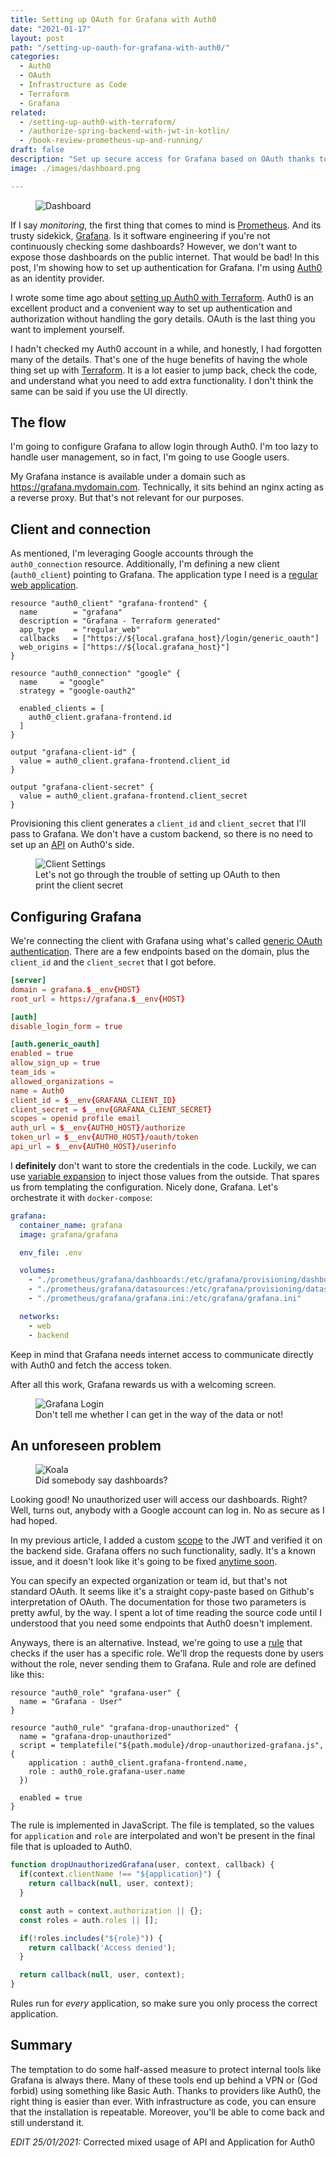 ```yaml
---
title: Setting up OAuth for Grafana with Auth0
date: "2021-01-17"
layout: post
path: "/setting-up-oauth-for-grafana-with-auth0/"
categories:
  - Auth0
  - OAuth
  - Infrastructure as Code
  - Terraform
  - Grafana
related:
  - /setting-up-auth0-with-terraform/
  - /authorize-spring-backend-with-jwt-in-kotlin/
  - /book-review-prometheus-up-and-running/
draft: false
description: "Set up secure access for Grafana based on OAuth thanks to Auth0, nicely provisioned with Terraform using Infrastructure as Code"
image: ./images/dashboard.png

---
```


<figure class="figure figure--left">
  <img src="./images/dashboard.png" alt="Dashboard" />
</figure>

If I say _monitoring_, the first thing that comes to mind is [Prometheus](https://prometheus.io/). And its trusty sidekick, [Grafana](https://grafana.com/). Is it software engineering if you're not continuously checking some dashboards? However, we don't want to expose those dashboards on the public internet. That would be bad! In this post, I'm showing how to set up authentication for Grafana. I'm using [Auth0](https://auth0.com/) as an identity provider.

I wrote some time ago about [setting up Auth0 with Terraform](../setting-up-auth0-with-terraform/). Auth0 is an excellent product and a convenient way to set up authentication and authorization without handling the gory details. OAuth is the last thing you want to implement yourself. 

I hadn't checked my Auth0 account in a while, and honestly, I had forgotten many of the details. That's one of the huge benefits of having the whole thing set up with [Terraform](https://www.terraform.io/). It is a lot easier to jump back, check the code, and understand what you need to add extra functionality. I don't think the same can be said if you use the UI directly.

## The flow

I'm going to configure Grafana to allow login through Auth0. I'm too lazy to handle user management, so in fact, I'm going to use Google users.

My Grafana instance is available under a domain such as https://grafana.mydomain.com. Technically, it sits behind an nginx acting as a reverse proxy. But that's not relevant for our purposes.

## Client and connection

As mentioned, I'm leveraging Google accounts through the `auth0_connection` resource. Additionally, I'm defining a new client (`auth0_client`) pointing to Grafana. The application type I need is a [regular web application](https://auth0.com/docs/applications).

<!-- auth0-client -->
```hcl
resource "auth0_client" "grafana-frontend" {
  name        = "grafana"
  description = "Grafana - Terraform generated"
  app_type    = "regular_web"
  callbacks   = ["https://${local.grafana_host}/login/generic_oauth"]
  web_origins = ["https://${local.grafana_host}"]
}

resource "auth0_connection" "google" {
  name     = "google"
  strategy = "google-oauth2"

  enabled_clients = [
    auth0_client.grafana-frontend.id
  ]
}

output "grafana-client-id" {
  value = auth0_client.grafana-frontend.client_id
}

output "grafana-client-secret" {
  value = auth0_client.grafana-frontend.client_secret
}
```

Provisioning this client generates a `client_id` and `client_secret` that I'll pass to Grafana. We don't have a custom backend, so there is no need to set up an [API](https://auth0.com/docs/authorization/apis) on Auth0's side.

<figure class="figure">
  <img src="./images/client-output.png" alt="Client Settings" />
  <figcaption class="figure__caption">
  Let's not go through the trouble of setting up OAuth to then print the client secret
  </figcaption>
</figure>

## Configuring Grafana

We're connecting the client with Grafana using what's called [generic OAuth authentication](https://grafana.com/docs/grafana/latest/auth/generic-oauth/). There are a few endpoints based on the domain, plus the `client_id` and the `client_secret` that I got before.

<!-- grafana-config -->
```toml
[server]
domain = grafana.$__env{HOST}
root_url = https://grafana.$__env{HOST}

[auth]
disable_login_form = true

[auth.generic_oauth]
enabled = true
allow_sign_up = true
team_ids =
allowed_organizations =
name = Auth0
client_id = $__env{GRAFANA_CLIENT_ID}
client_secret = $__env{GRAFANA_CLIENT_SECRET}
scopes = openid profile email
auth_url = $__env{AUTH0_HOST}/authorize
token_url = $__env{AUTH0_HOST}/oauth/token
api_url = $__env{AUTH0_HOST}/userinfo
```

I **definitely** don't want to store the credentials in the code. Luckily, we can use [variable expansion](https://grafana.com/docs/grafana/latest/administration/configuration/#env-provider) to inject those values from the outside. That spares us from templating the configuration. Nicely done, Grafana. Let's orchestrate it with `docker-compose`:

<!-- grafana-docker-compose -->
```yaml
grafana:
  container_name: grafana
  image: grafana/grafana

  env_file: .env

  volumes:
    - "./prometheus/grafana/dashboards:/etc/grafana/provisioning/dashboards"
    - "./prometheus/grafana/datasources:/etc/grafana/provisioning/datasources"
    - "./prometheus/grafana/grafana.ini:/etc/grafana/grafana.ini"

  networks:
    - web
    - backend
```

Keep in mind that Grafana needs internet access to communicate directly with Auth0 and fetch the access token.

After all this work, Grafana rewards us with a welcoming screen.

<figure class="figure">
  <img src="./images/grafana-login.png" alt="Grafana Login" />
  <figcaption class="figure__caption">
  Don't tell me whether I can get in the way of the data or not!
  </figcaption>
</figure>

## An unforeseen problem

<figure class="figure figure--right">
  <img src="./images/koala.jpg" alt="Koala" />
  <figcaption class="figure__caption">
  Did somebody say dashboards?
  </figcaption>
</figure>

Looking good! No unauthorized user will access our dashboards. Right? Well, turns out, anybody with a Google account can log in. No as secure as I had hoped.

In my previous article, I added a custom [scope](https://auth0.com/docs/scopes) to the JWT and verified it on the backend side. Grafana offers no such functionality, sadly. It's a known issue, and it doesn't look like it's going to be fixed [anytime soon](https://github.com/grafana/grafana/issues/6809).

You can specify an expected organization or team id, but that's not standard OAuth. It seems like it's a straight copy-paste based on Github's interpretation of OAuth. The documentation for those two parameters is pretty awful, by the way. I spent a lot of time reading the source code until I understood that you need some endpoints that Auth0 doesn't implement.

Anyways, there is an alternative. Instead, we're going to use a [rule](https://auth0.com/docs/rules) that checks if the user has a specific role. We'll drop the requests done by users without the role, never sending them to Grafana. Rule and role are defined like this:

<!-- provision-rule -->
```hcl
resource "auth0_role" "grafana-user" {
  name = "Grafana - User"
}

resource "auth0_rule" "grafana-drop-unauthorized" {
  name = "grafana-drop-unauthorized"
  script = templatefile("${path.module}/drop-unauthorized-grafana.js", {
    application : auth0_client.grafana-frontend.name,
    role : auth0_role.grafana-user.name
  })

  enabled = true
}
```

The rule is implemented in JavaScript. The file is templated, so the values for `application` and `role` are interpolated and won't be present in the final file that is uploaded to Auth0.

<!-- rule-definition -->
```javascript
function dropUnauthorizedGrafana(user, context, callback) {
  if(context.clientName !== "${application}") {
    return callback(null, user, context);
  }

  const auth = context.authorization || {};
  const roles = auth.roles || [];

  if(!roles.includes("${role}")) {
    return callback('Access denied');
  }

  return callback(null, user, context);
}
```

Rules run for _every_ application, so make sure you only process the correct application.

## Summary

The temptation to do some half-assed measure to protect internal tools like Grafana is always there. Many of these tools end up behind a VPN or (God forbid) using something like Basic Auth. Thanks to providers like Auth0, the right thing is easier than ever. With infrastructure as code, you can ensure that the installation is repeatable. Moreover, you'll be able to come back and still understand it.

*EDIT 25/01/2021:* Corrected mixed usage of API and Application for Auth0
